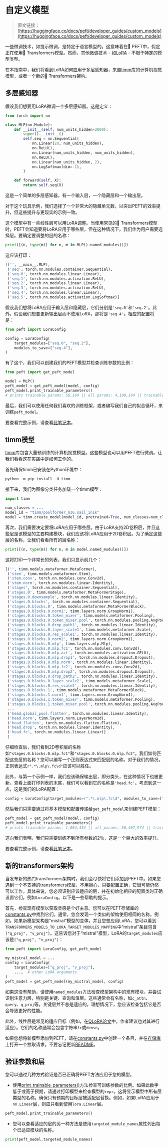 # 自定义模型

> 原文链接：[https://huggingface.co/docs/peft/developer_guides/custom_models](https://huggingface.co/docs/peft/developer_guides/custom_models)

一些微调技术，如提示微调，是特定于语言模型的。这意味着在🤗 PEFT中，假定正在使用🤗 Transformers模型。然而，其他微调技术 - 如[LoRA](../conceptual_guides/lora) - 不限于特定的模型类型。

在本指南中，我们将看到LoRA如何应用于多层感知器，来自[timm](https://huggingface.co/docs/timm/index)库的计算机视觉模型，或者一个新的🤗 Transformers架构。

## 多层感知器

假设我们想要用LoRA微调一个多层感知器。这是定义：

```py
from torch import nn

class MLP(nn.Module):
    def __init__(self, num_units_hidden=2000):
        super().__init__()
        self.seq = nn.Sequential(
            nn.Linear(20, num_units_hidden),
            nn.ReLU(),
            nn.Linear(num_units_hidden, num_units_hidden),
            nn.ReLU(),
            nn.Linear(num_units_hidden, 2),
            nn.LogSoftmax(dim=-1),
        )

    def forward(self, X):
        return self.seq(X)
```

这是一个简单的多层感知器，有一个输入层，一个隐藏层和一个输出层。

对于这个玩具示例，我们选择了一个非常大的隐藏单元数，以突出PEFT的效率提升，但这些提升与更现实的示例一致。

这个模型中有一些线性层可以用LoRA调整。当使用常见的🤗 Transformers模型时，PEFT会知道要将LoRA应用于哪些层，但在这种情况下，我们作为用户需要选择层。要确定要调整的层的名称：

```py
print([(n, type(m)) for n, m in MLP().named_modules()])
```

这应该打印：

```py
[('', __main__.MLP),
 ('seq', torch.nn.modules.container.Sequential),
 ('seq.0', torch.nn.modules.linear.Linear),
 ('seq.1', torch.nn.modules.activation.ReLU),
 ('seq.2', torch.nn.modules.linear.Linear),
 ('seq.3', torch.nn.modules.activation.ReLU),
 ('seq.4', torch.nn.modules.linear.Linear),
 ('seq.5', torch.nn.modules.activation.LogSoftmax)]
```

假设我们想将LoRA应用于输入层和隐藏层，它们分别是`'seq.0'`和`'seq.2'`。此外，假设我们想要更新输出层而不使用LoRA，那将是`'seq.4'`。相应的配置将是：

```py
from peft import LoraConfig

config = LoraConfig(
    target_modules=["seq.0", "seq.2"],
    modules_to_save=["seq.4"],
)
```

有了这个，我们可以创建我们的PEFT模型并检查训练参数的比例：

```py
from peft import get_peft_model

model = MLP()
peft_model = get_peft_model(model, config)
peft_model.print_trainable_parameters()
# prints trainable params: 56,164 || all params: 4,100,164 || trainable%: 1.369798866581922
```

最后，我们可以使用任何我们喜欢的训练框架，或者编写我们自己的拟合循环，来训练`peft_model`。

要查看完整示例，请查看[此笔记本](https://github.com/huggingface/peft/blob/main/examples/multilayer_perceptron/multilayer_perceptron_lora.ipynb)。

## timm模型

[timm](https://huggingface.co/docs/timm/index)库包含大量预训练的计算机视觉模型。这些模型也可以用PEFT进行微调。让我们看看这在实践中是如何工作的。

首先确保timm已安装在Python环境中：

```py
python -m pip install -U timm
```

接下来，我们为图像分类任务加载一个timm模型：

```py
import timm

num_classes = ...
model_id = "timm/poolformer_m36.sail_in1k"
model = timm.create_model(model_id, pretrained=True, num_classes=num_classes)
```

再次，我们需要决定要将LoRA应用于哪些层。由于LoRA支持2D卷积层，并且这些层是该模型的主要构建模块，我们应该将LoRA应用于2D卷积层。为了确定这些层的名称，让我们看看所有的层名称：

```py
print([(n, type(m)) for n, m in model.named_modules()])
```

这将打印一个非常长的列表，我们只显示前几个：

```py
[('', timm.models.metaformer.MetaFormer),
 ('stem', timm.models.metaformer.Stem),
 ('stem.conv', torch.nn.modules.conv.Conv2d),
 ('stem.norm', torch.nn.modules.linear.Identity),
 ('stages', torch.nn.modules.container.Sequential),
 ('stages.0', timm.models.metaformer.MetaFormerStage),
 ('stages.0.downsample', torch.nn.modules.linear.Identity),
 ('stages.0.blocks', torch.nn.modules.container.Sequential),
 ('stages.0.blocks.0', timm.models.metaformer.MetaFormerBlock),
 ('stages.0.blocks.0.norm1', timm.layers.norm.GroupNorm1),
 ('stages.0.blocks.0.token_mixer', timm.models.metaformer.Pooling),
 ('stages.0.blocks.0.token_mixer.pool', torch.nn.modules.pooling.AvgPool2d),
 ('stages.0.blocks.0.drop_path1', torch.nn.modules.linear.Identity),
 ('stages.0.blocks.0.layer_scale1', timm.models.metaformer.Scale),
 ('stages.0.blocks.0.res_scale1', torch.nn.modules.linear.Identity),
 ('stages.0.blocks.0.norm2', timm.layers.norm.GroupNorm1),
 ('stages.0.blocks.0.mlp', timm.layers.mlp.Mlp),
 ('stages.0.blocks.0.mlp.fc1', torch.nn.modules.conv.Conv2d),
 ('stages.0.blocks.0.mlp.act', torch.nn.modules.activation.GELU),
 ('stages.0.blocks.0.mlp.drop1', torch.nn.modules.dropout.Dropout),
 ('stages.0.blocks.0.mlp.norm', torch.nn.modules.linear.Identity),
 ('stages.0.blocks.0.mlp.fc2', torch.nn.modules.conv.Conv2d),
 ('stages.0.blocks.0.mlp.drop2', torch.nn.modules.dropout.Dropout),
 ('stages.0.blocks.0.drop_path2', torch.nn.modules.linear.Identity),
 ('stages.0.blocks.0.layer_scale2', timm.models.metaformer.Scale),
 ('stages.0.blocks.0.res_scale2', torch.nn.modules.linear.Identity),
 ('stages.0.blocks.1', timm.models.metaformer.MetaFormerBlock),
 ('stages.0.blocks.1.norm1', timm.layers.norm.GroupNorm1),
 ('stages.0.blocks.1.token_mixer', timm.models.metaformer.Pooling),
 ('stages.0.blocks.1.token_mixer.pool', torch.nn.modules.pooling.AvgPool2d),
 ...
 ('head.global_pool.flatten', torch.nn.modules.linear.Identity),
 ('head.norm', timm.layers.norm.LayerNorm2d),
 ('head.flatten', torch.nn.modules.flatten.Flatten),
 ('head.drop', torch.nn.modules.linear.Identity),
 ('head.fc', torch.nn.modules.linear.Linear)]
 ]
```

仔细检查后，我们看到2D卷积层的名称如`"stages.0.blocks.0.mlp.fc1"`和`"stages.0.blocks.0.mlp.fc2"`。我们如何匹配这些层的名称？您可以编写一个正则表达式来匹配层的名称。对于我们的情况，正则表达式`r".*\.mlp\.fc\d"`应该可以胜任。

此外，与第一个示例一样，我们应该确保输出层，即分类头，在这种情况下也被更新。查看上面打印列表的末尾，我们可以看到它的名称是`'head.fc'`。考虑到这一点，这是我们的LoRA配置：

```py
config = LoraConfig(target_modules=r".*\.mlp\.fc\d", modules_to_save=["head.fc"])
```

然后我们只需要通过将基本模型和配置传递给`get_peft_model`来创建PEFT模型：

```py
peft_model = get_peft_model(model, config)
peft_model.print_trainable_parameters()
# prints trainable params: 1,064,454 || all params: 56,467,974 || trainable%: 1.88505789139876
```

这向我们表明，我们只需要训练不到所有参数的2％，这是一个巨大的效率提升。

要查看完整示例，请查看[此笔记本](https://github.com/huggingface/peft/blob/main/examples/image_classification/image_classification_timm_peft_lora.ipynb)。

## 新的transformers架构

当发布新的热门transformers架构时，我们会尽快将它们添加到PEFT中。如果您遇到一个不支持的transformers模型，不用担心，只要配置正确，它很可能仍然可以工作。具体来说，您必须识别应该适应的层，并在初始化相应的配置类时正确设置它们，例如`LoraConfig`。以下是一些帮助的提示。

首先，检查现有模型以获取灵感是个好主意。您可以在PEFT存储库的[constants.py](https://github.com/huggingface/peft/blob/main/src/peft/utils/constants.py)中找到它们。通常，您会发现一个类似的架构使用相同的名称。例如，如果新模型架构是“mistral”模型的变体，并且您想应用LoRA，您可以看到`TRANSFORMERS_MODELS_TO_LORA_TARGET_MODULES_MAPPING`中“mistral”条目包含`["q_proj", "v_proj"]`。这告诉您对于“mistral”模型，LoRA的`target_modules`应该是`["q_proj", "v_proj"]`：

```py
from peft import LoraConfig, get_peft_model

my_mistral_model = ...
config = LoraConfig(
    target_modules=["q_proj", "v_proj"],
    ...,  # other LoRA arguments
)
peft_model = get_peft_model(my_mistral_model, config)
```

如果这没有帮助，请使用`named_modules`方法检查模型架构中的现有模块，并尝试识别注意力层，特别是关键、查询和值层。这些通常会有名称，如`c_attn`、`query`、`q_proj`等。关键层并不总是适应的，理想情况下，您应该检查包括它是否会导致更好的性能。

此外，线性层是常见的适应目标（例如，在[QLoRA论文](https://arxiv.org/abs/2305.14314)中，作者建议也对其进行适应）。它们的名称通常会包含字符串`fc`或`dense`。

如果您想将新模型添加到PEFT，请在[constants.py](https://github.com/huggingface/peft/blob/main/src/peft/utils/constants.py)中创建一个条目，并在[存储库](https://github.com/huggingface/peft/pulls)上打开一个拉取请求。不要忘记更新[README](https://github.com/huggingface/peft#models-support-matrix)。

## 验证参数和层

您可以通过几种方式验证是否已正确将PEFT方法应用于您的模型。

+   使用[print_trainable_parameters()](/docs/peft/v0.8.2/en/package_reference/peft_model#peft.PeftModel.print_trainable_parameters)方法检查可训练参数的比例。如果此数字低于或高于预期，请通过打印模型来检查模型的`repr`。这将显示模型中所有层类型的名称。确保只有预期的目标层被适配层替换。例如，如果LoRA应用于`nn.Linear`层，则应只看到使用`lora.Linear`层。

```py
peft_model.print_trainable_parameters()
```

+   您可以查看适应的层的另一种方法是使用`targeted_module_names`属性列出每个已适应模块的名称。

```py
print(peft_model.targeted_module_names)
```
